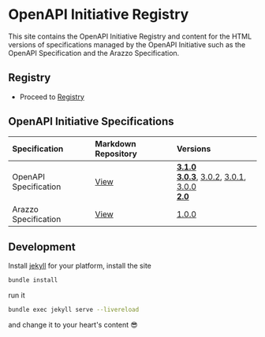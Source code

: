 # OpenAPI Initiative Registry

This site contains the OpenAPI Initiative Registry and content for the HTML versions of specifications managed by the OpenAPI Initiative such as the OpenAPI Specification and the Arazzo Specification.

## Registry

* Proceed to [Registry](https://spec.openapis.org/registry/index.html)

## OpenAPI Initiative Specifications

| Specification  | Markdown Repository | Versions |
| :--------------| :------------------ | :------- |
| OpenAPI Specification | [View](https://github.com/OAI/OpenAPI-Specification/versions)|[**3.1.0**](oas/latest.html)<br> [**3.0.3**](https://spec.openapis.org/oas/v3.0.3.html), [3.0.2](https://spec.openapis.org/oas/v3.0.2.html), [3.0.1](https://spec.openapis.org/oas/v3.0.1.html), [3.0.0](https://spec.openapis.org/oas/v3.0.0.html)<br> [**2.0**](https://spec.openapis.org/oas/v2.0.html) |
| Arazzo Specification | [View](https://github.com/OAI/Arazzo-Specification) | [1.0.0](https://spec.openapis.org/arazzo/v1.0.0.html) |

## Development

Install [jekyll](https://jekyllrb.com/docs/installation/) for your platform, install the site
~~~sh
bundle install
~~~
run it
~~~sh
bundle exec jekyll serve --livereload
~~~
and change it to your heart's content :sunglasses:
